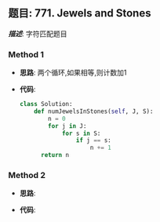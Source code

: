 ## 题目: 771. Jewels and Stones

***描述***: 字符匹配题目

### Method 1

- **思路**: 两个循环,如果相等,则计数加1

  

- **代码**:

  ```python
  class Solution:
      def numJewelsInStones(self, J, S):
          n = 0
          for j in J:
              for s in S:
                  if j == s:
                      n += 1
       	return n
  ```

  

### Method 2

- **思路**:

  

- **代码**:

  ```python 
  
  ```

  

